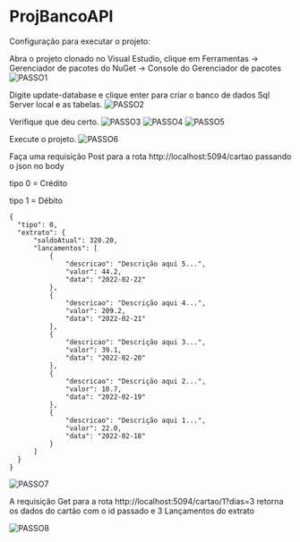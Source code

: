 # ProjBancoAPI

Configuração para executar o projeto:

Abra o projeto clonado no Visual Estudio, clique em Ferramentas -> Gerenciador de pacotes do NuGet -> Console do Gerenciador de pacotes
![PASSO1](https://user-images.githubusercontent.com/63134386/155151114-aac659c7-fec3-4972-b9ad-8daaec5d831f.png)

Digite update-database e clique enter para criar o banco de dados Sql Server local e as tabelas.
![PASSO2](https://user-images.githubusercontent.com/63134386/155151423-53310b74-a134-43ca-9cc8-9f1018c8daac.png)

Verifique que deu certo.
![PASSO3](https://user-images.githubusercontent.com/63134386/155151648-224b8206-998c-45d5-a893-aae3a1e26c02.png)
![PASSO4](https://user-images.githubusercontent.com/63134386/155151667-55e9d7d7-871d-41c0-9075-458308b0ccad.png)
![PASSO5](https://user-images.githubusercontent.com/63134386/155151908-a964610d-16d7-4f4f-9e0a-a61ecff3d67a.png)

Execute o projeto.
![PASSO6](https://user-images.githubusercontent.com/63134386/155151994-3520ca5c-45b7-487b-b86f-5d96ec1ead1c.png)

Faça uma requisição Post para a rota http://localhost:5094/cartao passando o json no body

tipo 0 = Crédito

tipo 1 = Débito

    {
      "tipo": 0,
      "extrato": {
          "saldoAtual": 320.20,
          "lancamentos": [
              {
                  "descricao": "Descrição aqui 5...",
                  "valor": 44.2,
                  "data": "2022-02-22"
              },
              {
                  "descricao": "Descrição aqui 4...",
                  "valor": 209.2,
                  "data": "2022-02-21"
              },
              {
                  "descricao": "Descrição aqui 3...",
                  "valor": 39.1,
                  "data": "2022-02-20"
              },
              {
                  "descricao": "Descrição aqui 2...",
                  "valor": 10.7,
                  "data": "2022-02-19"
              },
              {
                  "descricao": "Descrição aqui 1...",
                  "valor": 22.0,
                  "data": "2022-02-18"
              }
          ] 
      }
    }

![PASSO7](https://user-images.githubusercontent.com/63134386/155153197-516248eb-b608-42ef-9e78-bbc45df666c7.png)

A requisição Get para a rota http://localhost:5094/cartao/1?dias=3 retorna os dados do cartão com o id passado e 3 Lançamentos do extrato

![PASSO8](https://user-images.githubusercontent.com/63134386/155154879-3a1f3c92-4bc1-40dd-bc74-6c8bbf1f5620.png)


